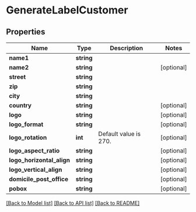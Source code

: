 # GenerateLabelCustomer

## Properties
Name | Type | Description | Notes
------------ | ------------- | ------------- | -------------
**name1** | **string** |  | 
**name2** | **string** |  | [optional] 
**street** | **string** |  | 
**zip** | **string** |  | 
**city** | **string** |  | 
**country** | **string** |  | [optional] 
**logo** | **string** |  | [optional] 
**logo_format** | **string** |  | [optional] 
**logo_rotation** | **int** | Default value is 270. | [optional] 
**logo_aspect_ratio** | **string** |  | [optional] 
**logo_horizontal_align** | **string** |  | [optional] 
**logo_vertical_align** | **string** |  | [optional] 
**domicile_post_office** | **string** |  | [optional] 
**pobox** | **string** |  | [optional] 

[[Back to Model list]](../../README.md#documentation-for-models) [[Back to API list]](../../README.md#documentation-for-api-endpoints) [[Back to README]](../../README.md)

